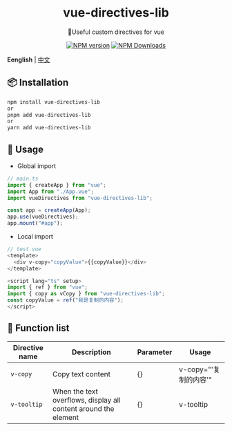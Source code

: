 <h1 align="center">vue-directives-lib</h1>
<p align="center">🚀Useful custom directives for vue </p>

<p align="center">
<a href="https://www.npmjs.com/package/vue-directives-lib" target="__blank"><img src="https://img.shields.io/npm/v/vue-directives-lib?color=a1b858&label=" alt="NPM version"></a>
<a href="https://www.npmjs.com/package/vue-directives-lib" target="__blank"><img alt="NPM Downloads" src="https://img.shields.io/npm/dm/vue-directives-lib?color=50a36f&label="></a>
</p>

**Eenglish** | [中文](./README.zh-CN.md)

## 📦 Installation

```bash
npm install vue-directives-lib
or
pnpm add vue-directives-lib
or
yarn add vue-directives-lib
```

## 🦄 Usage

- Global import

```ts
// main.ts
import { createApp } from "vue";
import App from "./App.vue";
import vueDirectives from "vue-directives-lib";

const app = createApp(App);
app.use(vueDirectives);
app.mount("#app");
```

- Local import

```ts
// test.vue
<template>
  <div v-copy="copyValue">{{copyValue}}</div>
</template>

<script lang="ts" setup>
import { ref } from "vue";
import { copy as vCopy } from "vue-directives-lib";
const copyValue = ref("我是复制的内容");
</script>
```


## 🐳 Function list

| Directive name | Description                                                     | Parameter | Usage                 |
| -------------- | --------------------------------------------------------------- | --------- | --------------------- |
| `v-copy`       | Copy text content                                               | {}        | v-copy="'复制的内容'" |
| `v-tooltip`    | When the text overflows, display all content around the element | {}        | v-tooltip             |
